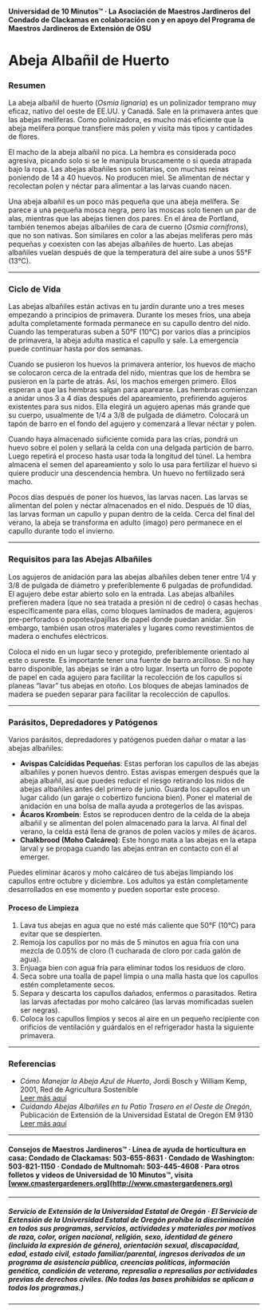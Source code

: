 #### Universidad de 10 Minutos™ · La Asociación de Maestros Jardineros del Condado de Clackamas en colaboración con y en apoyo del Programa de Maestros Jardineros de Extensión de OSU

# Abeja Albañil de Huerto

### Resumen

La abeja albañil de huerto (*Osmia lignaria*) es un polinizador temprano muy eficaz, nativo del oeste de EE.UU. y Canadá. Sale en la primavera antes que las abejas melíferas. Como polinizadora, es mucho más eficiente que la abeja melífera porque transfiere más polen y visita más tipos y cantidades de flores.

El macho de la abeja albañil no pica. La hembra es considerada poco agresiva, picando solo si se le manipula bruscamente o si queda atrapada bajo la ropa. Las abejas albañiles son solitarias, con muchas reinas poniendo de 14 a 40 huevos. No producen miel. Se alimentan de néctar y recolectan polen y néctar para alimentar a las larvas cuando nacen.

Una abeja albañil es un poco más pequeña que una abeja melífera. Se parece a una pequeña mosca negra, pero las moscas solo tienen un par de alas, mientras que las abejas tienen dos pares. En el área de Portland, también tenemos abejas albañiles de cara de cuerno (*Osmia cornifrons*), que no son nativas. Son similares en color a las abejas melíferas pero más pequeñas y coexisten con las abejas albañiles de huerto. Las abejas albañiles vuelan después de que la temperatura del aire sube a unos 55°F (13°C).

---

### Ciclo de Vida

Las abejas albañiles están activas en tu jardín durante uno a tres meses empezando a principios de primavera. Durante los meses fríos, una abeja adulta completamente formada permanece en su capullo dentro del nido. Cuando las temperaturas suben a 50°F (10°C) por varios días a principios de primavera, la abeja adulta mastica el capullo y sale. La emergencia puede continuar hasta por dos semanas.

Cuando se pusieron los huevos la primavera anterior, los huevos de macho se colocaron cerca de la entrada del nido, mientras que los de hembra se pusieron en la parte de atrás. Así, los machos emergen primero. Ellos esperan a que las hembras salgan para aparearse. Las hembras comienzan a anidar unos 3 a 4 días después del apareamiento, prefiriendo agujeros existentes para sus nidos. Ella elegirá un agujero apenas más grande que su cuerpo, usualmente de 1/4 a 3/8 de pulgada de diámetro. Colocará un tapón de barro en el fondo del agujero y comenzará a llevar néctar y polen.

Cuando haya almacenado suficiente comida para las crías, pondrá un huevo sobre el polen y sellará la celda con una delgada partición de barro. Luego repetirá el proceso hasta usar toda la longitud del túnel. La hembra almacena el semen del apareamiento y solo lo usa para fertilizar el huevo si quiere producir una descendencia hembra. Un huevo no fertilizado será macho.

Pocos días después de poner los huevos, las larvas nacen. Las larvas se alimentan del polen y néctar almacenados en el nido. Después de 10 días, las larvas forman un capullo y pupan dentro de la celda. Cerca del final del verano, la abeja se transforma en adulto (imago) pero permanece en el capullo durante todo el invierno.

---

### Requisitos para las Abejas Albañiles

Los agujeros de anidación para las abejas albañiles deben tener entre 1/4 y 3/8 de pulgada de diámetro y preferiblemente 6 pulgadas de profundidad. El agujero debe estar abierto solo en la entrada. Las abejas albañiles prefieren madera (que no sea tratada a presión ni de cedro) o casas hechas específicamente para ellas, como bloques laminados de madera, agujeros pre-perforados o popotes/pajillas de papel donde puedan anidar. Sin embargo, también usan otros materiales y lugares como revestimientos de madera o enchufes eléctricos.

Coloca el nido en un lugar seco y protegido, preferiblemente orientado al este o sureste. Es importante tener una fuente de barro arcilloso. Si no hay barro disponible, las abejas se irán a otro lugar. Inserta un forro de popote de papel en cada agujero para facilitar la recolección de los capullos si planeas “lavar” tus abejas en otoño. Los bloques de abejas laminados de madera se pueden separar para facilitar la recolección de capullos.

---

### Parásitos, Depredadores y Patógenos

Varios parásitos, depredadores y patógenos pueden dañar o matar a las abejas albañiles:

- **Avispas Calcídidas Pequeñas**: Estas perforan los capullos de las abejas albañiles y ponen huevos dentro. Estas avispas emergen después que la abeja albañil, así que puedes reducir el riesgo retirando los nidos de abejas albañiles antes del primero de junio. Guarda los capullos en un lugar cálido (un garaje o cobertizo funciona bien). Poner el material de anidación en una bolsa de malla ayuda a protegerlos de las avispas.
- **Ácaros Krombein**: Estos se reproducen dentro de la celda de la abeja albañil y se alimentan del polen almacenado para la larva. Al final del verano, la celda está llena de granos de polen vacíos y miles de ácaros.
- **Chalkbrood (Moho Calcáreo)**: Este hongo mata a las abejas en la etapa larval y se propaga cuando las abejas entran en contacto con él al emerger.

Puedes eliminar ácaros y moho calcáreo de tus abejas limpiando los capullos entre octubre y diciembre. Los adultos ya están completamente desarrollados en ese momento y pueden soportar este proceso.

#### Proceso de Limpieza

1. Lava tus abejas en agua que no esté más caliente que 50°F (10°C) para evitar que se despierten.
2. Remoja los capullos por no más de 5 minutos en agua fría con una mezcla de 0.05% de cloro (1 cucharada de cloro por cada galón de agua).
3. Enjuaga bien con agua fría para eliminar todos los residuos de cloro.
4. Seca sobre una toalla de papel limpia o una malla hasta que los capullos estén completamente secos.
5. Separa y descarta los capullos dañados, enfermos o parasitados. Retira las larvas afectadas por moho calcáreo (las larvas momificadas suelen ser negras).
6. Coloca los capullos limpios y secos al aire en un pequeño recipiente con orificios de ventilación y guárdalos en el refrigerador hasta la siguiente primavera.

---

### Referencias

- *Cómo Manejar la Abeja Azul de Huerto*, Jordi Bosch y William Kemp, 2001, Red de Agricultura Sostenible  
  [Leer más aquí](https://www.sare.org/wpcontent/uploads/How_to_Manage_the_Blue_Orchard_Bee.pdf)
- *Cuidando Abejas Albañiles en tu Patio Trasero en el Oeste de Oregón*, Publicación de Extensión de la Universidad Estatal de Oregón EM 9130  
  [Leer más aquí](https://catalog.extension.oregonstate.edu/em9130)

---

#### Consejos de Maestros Jardineros™ · Línea de ayuda de horticultura en casa: Condado de Clackamas: 503-655-8631 · Condado de Washington: 503-821-1150 · Condado de Multnomah: 503-445-4608 · Para otros folletos y videos de Universidad de 10 Minutos™, visita [www.cmastergardeners.org](http://www.cmastergardeners.org)

---

##### Servicio de Extensión de la Universidad Estatal de Oregón · El Servicio de Extensión de la Universidad Estatal de Oregón prohíbe la discriminación en todos sus programas, servicios, actividades y materiales por motivos de raza, color, origen nacional, religión, sexo, identidad de género (incluida la expresión de género), orientación sexual, discapacidad, edad, estado civil, estado familiar/parental, ingresos derivados de un programa de asistencia pública, creencias políticas, información genética, condición de veterano, represalia o represalias por actividades previas de derechos civiles. (No todas las bases prohibidas se aplican a todos los programas.)
---